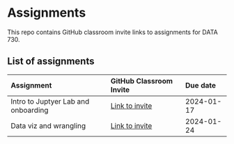 # Assignments

This repo contains GitHub classroom invite links to assignments for DATA 730.

## List of assignments

| **Assignment** | **GitHub Classroom Invite** | **Due date** |
|:--- |:--- |:--- |
| Intro to Juptyer Lab and onboarding | [Link to invite](https://classroom.github.com/a/xDBr89fK) | 2024-01-17 |
| Data viz and wrangling | [Link to invite](https://classroom.github.com/a/JNbcjhN9) | 2024-01-24 |
